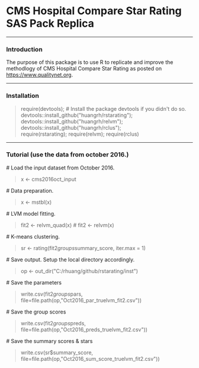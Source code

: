 # CMS Hospital Compare Star Rating SAS Pack Replica  

-----
### Introduction  
The purpose of this package is to use R to replicate and improve the methodlogy of CMS Hospital Compare Star Rating as posted on https://www.qualitynet.org.

-----
### Installation   
 
> require(devtools);  # Install the package devtools if you didn't do so.  
> devtools::install_github("huangrh/rstarating");  
> devtools::install_github("huangrh/relvm");  
> devtools::install_github("huangrh/rclus");  
> require(rstarating); require(relvm); require(rclus)  

-----
### Tutorial  (use the data from october 2016.)
\# Load the input dataset from October 2016.   
> x <- cms2016oct_input

\# Data preparation.   
> x <- mstbl(x)   

\# LVM model fitting.    
> fit2 <-  relvm_quad(x) # fit2 <-   relvm(x)  

\# K-means clustering.   
> sr <- rating(fit2$groups$summary_score, iter.max = 1)

\# Save output. Setup the local directory accordingly.      
> op <- out_dir("C:/rhuang/github/rstarating/inst")  

\# Save the parameters  
> write.csv(fit2$groups$pars,  file=file.path(op,"Oct2016_par_truelvm_fit2.csv"))  

\# Save the group scores   
> write.csv(fit2$groups$preds, file=file.path(op,"Oct2016_preds_truelvm_fit2.csv"))   

\# Save the summary scores & stars       
> write.csv(sr$summary_score,  file=file.path(op,"Oct2016_sum_score_truelvm_fit2.csv"))  

